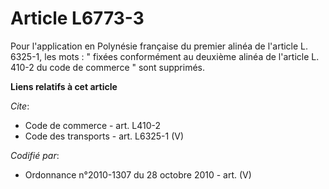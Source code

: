 # Article L6773-3

Pour l'application en Polynésie française du premier alinéa de l'article L. 6325-1, les mots : " fixées conformément au
deuxième alinéa de l'article L. 410-2 du code de commerce " sont supprimés.

**Liens relatifs à cet article**

_Cite_:

  - Code de commerce - art. L410-2
  - Code des transports - art. L6325-1 (V)

_Codifié par_:

  - Ordonnance n°2010-1307 du 28 octobre 2010 - art. (V)
